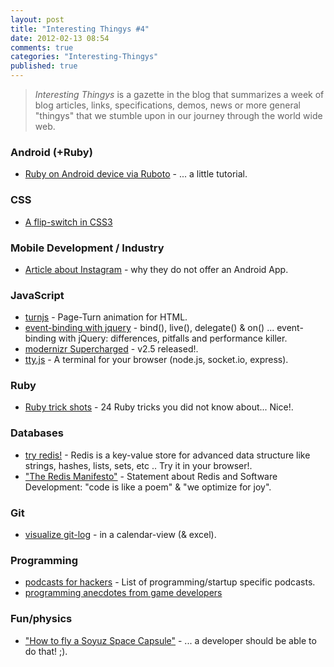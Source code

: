```yaml
---
layout: post
title: "Interesting Thingys #4"
date: 2012-02-13 08:54
comments: true
categories: "Interesting-Thingys"
published: true
---
```


> _Interesting Thingys_ is a gazette in the blog that summarizes a week of blog articles, links, specifications, demos, news or more general "thingys" that we stumble upon in our journey through the world wide web.

### Android (+Ruby)
- [Ruby on Android device via Ruboto](http://rubysource.com/ruboto-rubys-and-androids-first-born/) - ... a little tutorial.


### CSS
- [A flip-switch in CSS3](http://colintoh.com/css3-flip-switch)


### Mobile Development / Industry
- [Article about Instagram](http://gizmodo.com/5878942) - why they do not offer an Android App.


### JavaScript
- [turnjs](http://www.turnjs.com) - Page-Turn animation for HTML.
- [event-binding with jquery](http://www.elijahmanor.com/2012/02/differences-between-jquery-bind-vs-live.html) - bind(), live(), delegate() & on() ... event-binding with jQuery: differences, pitfalls and performance killer.
- [modernizr Supercharged](http://www.modernizr.com/news/modernizr-25) -  v2.5 released!.
- [tty.js](https://github.com/chjj/tty.js) - A terminal for your browser (node.js, socket.io, express).


### Ruby
- [Ruby trick shots](http://rubyreloaded.com/trickshots/) - 24 Ruby tricks you did not know about... Nice!.


### Databases
- [try redis!](http://try.redis-db.com/) - Redis is a key-value store for advanced data structure like strings, hashes, lists, sets, etc .. Try it in your browser!.
- ["The Redis Manifesto"](http://antirez.com/post/redis-manifesto.html) - Statement about Redis and Software Development: "code is like a poem" &amp; "we optimize for joy".


### Git
- [visualize git-log](http://blog.edgeyo.com/2012/02/git-log-in-calendar-view/) -  in a calendar-view (&amp; excel).


### Programming
- [podcasts for hackers](http://designpepper.com/podcasts-for-hackers) - List of programming/startup specific podcasts.
- [programming anecdotes from game developers](http://www.dodgycoder.net/2012/02/coding-tricks-of-game-developers.html)


### Fun/physics
- ["How to fly a Soyuz Space Capsule"](http://jalopnik.com/5883458/how-to-fly-a-soyuz-space-capsule) - ... a developer should be able to do that! ;).